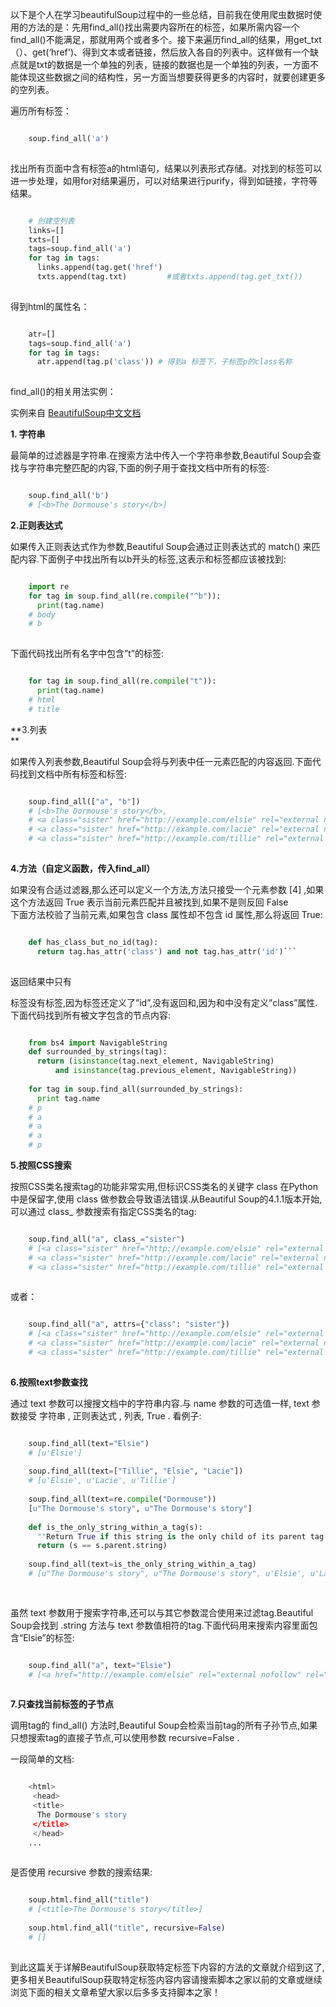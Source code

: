 以下是个人在学习beautifulSoup过程中的一些总结，目前我在使用爬虫数据时使用的方法的是：先用find_all()找出需要内容所在的标签，如果所需内容一个find_all()不能满足，那就用两个或者多个。接下来遍历find_all的结果，用get_txt（）、get(‘href')、得到文本或者链接，然后放入各自的列表中。这样做有一个缺点就是txt的数据是一个单独的列表，链接的数据也是一个单独的列表，一方面不能体现这些数据之间的结构性，另一方面当想要获得更多的内容时，就要创建更多的空列表。

遍历所有标签：

```python

    soup.find_all('a')
    
```

找出所有页面中含有标签a的html语句，结果以列表形式存储。对找到的标签可以进一步处理，如用for对结果遍历，可以对结果进行purify，得到如链接，字符等结果。

```python

    # 创建空列表
    links=[] 
    txts=[]
    tags=soup.find_all('a')
    for tag in tags:
      links.append(tag.get('href')
      txts.append(tag.txt)         #或者txts.append(tag.get_txt())
    
```

得到html的属性名：

```python

    atr=[]
    tags=soup.find_all('a')
    for tag in tags:
      atr.append(tag.p('class')) # 得到a 标签下，子标签p的class名称 
    
```

find_all()的相关用法实例：  

实例来自 [ BeautifulSoup中文文档
](https://www.crummy.com/software/BeautifulSoup/bs4/doc.zh/#id11)  

**1. 字符串**  

最简单的过滤器是字符串.在搜索方法中传入一个字符串参数,Beautiful Soup会查找与字符串完整匹配的内容,下面的例子用于查找文档中所有的标签:

```python

    soup.find_all('b')
    # [<b>The Dormouse's story</b>]
```

**2.正则表达式**  

如果传入正则表达式作为参数,Beautiful Soup会通过正则表达式的 match()
来匹配内容.下面例子中找出所有以b开头的标签,这表示和标签都应该被找到:

```python

    import re
    for tag in soup.find_all(re.compile("^b")):
      print(tag.name)
    # body
    # b
    
```

下面代码找出所有名字中包含”t”的标签:

```python

    for tag in soup.find_all(re.compile("t")):
      print(tag.name)
    # html
    # title
```

**3.列表  
**

如果传入列表参数,Beautiful Soup会将与列表中任一元素匹配的内容返回.下面代码找到文档中所有标签和标签:

```python

    soup.find_all(["a", "b"])
    # [<b>The Dormouse's story</b>,
    # <a class="sister" href="http://example.com/elsie" rel="external nofollow" rel="external nofollow" rel="external nofollow" rel="external nofollow" id="link1">Elsie</a>,
    # <a class="sister" href="http://example.com/lacie" rel="external nofollow" rel="external nofollow" rel="external nofollow" id="link2">Lacie</a>,
    # <a class="sister" href="http://example.com/tillie" rel="external nofollow" rel="external nofollow" rel="external nofollow" id="link3">Tillie</a>]
    
```

**4.方法（自定义函数，传入find_all）**  

如果没有合适过滤器,那么还可以定义一个方法,方法只接受一个元素参数 [4] ,如果这个方法返回 True 表示当前元素匹配并且被找到,如果不是则反回
False  
下面方法校验了当前元素,如果包含 class 属性却不包含 id 属性,那么将返回 True:

```python

    def has_class_but_no_id(tag):
      return tag.has_attr('class') and not tag.has_attr('id')```
    
```

返回结果中只有

标签没有标签,因为标签还定义了”id”,没有返回和,因为和中没有定义”class”属性.  
下面代码找到所有被文字包含的节点内容:

```python

    from bs4 import NavigableString
    def surrounded_by_strings(tag):
      return (isinstance(tag.next_element, NavigableString)
          and isinstance(tag.previous_element, NavigableString))
    
    for tag in soup.find_all(surrounded_by_strings):
      print tag.name
    # p
    # a
    # a
    # a
    # p
```

**5.按照CSS搜索**  

按照CSS类名搜索tag的功能非常实用,但标识CSS类名的关键字 class 在Python中是保留字,使用 class
做参数会导致语法错误.从Beautiful Soup的4.1.1版本开始,可以通过 class_ 参数搜索有指定CSS类名的tag:

```python

    soup.find_all("a", class_="sister")
    # [<a class="sister" href="http://example.com/elsie" rel="external nofollow" rel="external nofollow" rel="external nofollow" rel="external nofollow" id="link1">Elsie</a>,
    # <a class="sister" href="http://example.com/lacie" rel="external nofollow" rel="external nofollow" rel="external nofollow" id="link2">Lacie</a>,
    # <a class="sister" href="http://example.com/tillie" rel="external nofollow" rel="external nofollow" rel="external nofollow" id="link3">Tillie</a>]
    
```

或者：

```python

    soup.find_all("a", attrs={"class": "sister"})
    # [<a class="sister" href="http://example.com/elsie" rel="external nofollow" rel="external nofollow" rel="external nofollow" rel="external nofollow" id="link1">Elsie</a>,
    # <a class="sister" href="http://example.com/lacie" rel="external nofollow" rel="external nofollow" rel="external nofollow" id="link2">Lacie</a>,
    # <a class="sister" href="http://example.com/tillie" rel="external nofollow" rel="external nofollow" rel="external nofollow" id="link3">Tillie</a>]
    
```

**6.按照text参数查找**  

通过 text 参数可以搜搜文档中的字符串内容.与 name 参数的可选值一样, text 参数接受 字符串 , 正则表达式 , 列表, True .
看例子:

```python

    soup.find_all(text="Elsie")
    # [u'Elsie']
    
    soup.find_all(text=["Tillie", "Elsie", "Lacie"])
    # [u'Elsie', u'Lacie', u'Tillie']
    
    soup.find_all(text=re.compile("Dormouse"))
    [u"The Dormouse's story", u"The Dormouse's story"]
    
    def is_the_only_string_within_a_tag(s):
      ""Return True if this string is the only child of its parent tag.""
      return (s == s.parent.string)
    
    soup.find_all(text=is_the_only_string_within_a_tag)
    # [u"The Dormouse's story", u"The Dormouse's story", u'Elsie', u'Lacie', u'Tillie', u'...']
    
    
```

虽然 text 参数用于搜索字符串,还可以与其它参数混合使用来过滤tag.Beautiful Soup会找到 .string 方法与 text
参数值相符的tag.下面代码用来搜索内容里面包含“Elsie”的标签:

```python

    soup.find_all("a", text="Elsie")
    # [<a href="http://example.com/elsie" rel="external nofollow" rel="external nofollow" rel="external nofollow" rel="external nofollow" class="sister" id="link1">Elsie</a>]
    
```

**7.只查找当前标签的子节点**  

调用tag的 find_all() 方法时,Beautiful Soup会检索当前tag的所有子孙节点,如果只想搜索tag的直接子节点,可以使用参数
recursive=False .

一段简单的文档:

```python

    <html>
     <head>
     <title>
      The Dormouse's story
     </title>
     </head>
    ...
    
```

是否使用 recursive 参数的搜索结果:

```python

    soup.html.find_all("title")
    # [<title>The Dormouse's story</title>]
    
    soup.html.find_all("title", recursive=False)
    # []
    
```

到此这篇关于详解BeautifulSoup获取特定标签下内容的方法的文章就介绍到这了,更多相关BeautifulSoup获取特定标签内容内容请搜索脚本之家以前的文章或继续浏览下面的相关文章希望大家以后多多支持脚本之家！  

